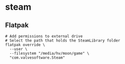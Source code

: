 # steam

## Flatpak

```shell
# Add permissions to external drive
# Select the path that holds the SteamLibrary folder
flatpak override \
  --user \
  --filesystem "/media/hv/moon/game" \
  "com.valvesoftware.Steam"
```
